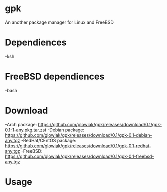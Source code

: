 # gpk
An another package manager for Linux and FreeBSD
# Dependiences
-ksh
# FreeBSD dependiences
-bash
# Download
-Arch package: https://github.com/glowiak/gpk/releases/download/0.1/gpk-0.1-1-any.pkg.tar.zst
-Debian package: https://github.com/glowiak/gpk/releases/download/0.1/gpk-0.1-debian-any.tgz
-RedHat/CEntOS package: https://github.com/glowiak/gpk/releases/download/0.1/gpk-0.1-redhat-any.tgz
-FreeBSD: https://github.com/glowiak/gpk/releases/download/0.1/gpk-0.1-freebsd-any.tgz
# Usage
